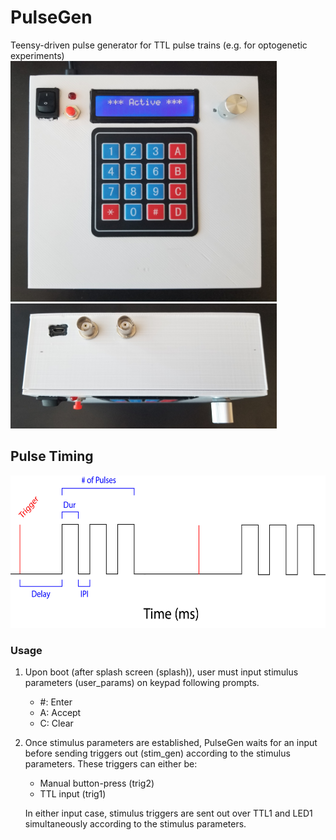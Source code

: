 # PulseGen
Teensy-driven pulse generator for TTL pulse trains (e.g. for optogenetic experiments)
<img src="https://github.com/Losaccoj/PulseGen/blob/master/PulseGen_face.jpg" width="426" height="385"> 
<img src="https://github.com/Losaccoj/PulseGen/blob/master/PulseGen_connections.jpg" width="426" height="200">

## Pulse Timing
<img src="https://github.com/Losaccoj/PulseGen/blob/master/PulseGen_desc.jpg" width="650" height="244">


### Usage
1. Upon boot (after splash screen (splash)), user must input stimulus parameters (user_params) on keypad following prompts. 
   - #: Enter  
   - A: Accept   
   - C: Clear 
  
2. Once stimulus parameters are established, PulseGen waits for an input before sending triggers out (stim_gen) according to the stimulus parameters. These triggers can either be:
   - Manual button-press (trig2)
   - TTL input (trig1)

   In either input case, stimulus triggers are sent out over TTL1 and LED1 simultaneously according to the stimulus parameters. 
